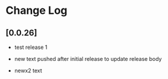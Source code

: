 # Change Log

## [0.0.26]
  - test release 1
  
  - new text pushed after initial release to update release body


  - newx2 text

